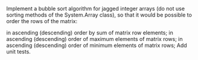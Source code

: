 Implement a bubble sort algorithm for jagged integer arrays (do not use sorting methods of the System.Array class), so that it would be possible to order the rows of the matrix:

in ascending (descending) order by sum of matrix row elements;
in ascending (descending) order of maximum elements of matrix rows;
in ascending (descending) order of minimum elements of matrix rows;
Add unit tests.